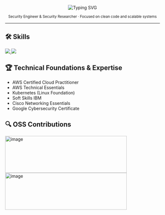 <!-- Minimalist GitHub README -->

<p align="center">
  <img src="https://readme-typing-svg.herokuapp.com?font=Fira+Code&size=24&pause=1000&color=FFFFFF&center=true&vCenter=true&width=435&lines=Hi+there,+I'm+Richard;Security+Engineer;Welcome+to+my+GitHub!" alt="Typing SVG" />
</p>

<p align="center">
  <sub>Security Engineer & Security Researcher · Focused on clean code and scalable systems </sub>
</p>

---

## 🛠️ Skills 
  <a href="https://skillicons.dev">
    <img src="https://skillicons.dev/icons?i=js,ts,go,kotlin,azure,aws,docker,kubernetes,jenkins,nodejs,postgresql" />
    <img src="https://skillicons.dev/icons?i=react,vuejs,tailwind,sass,vite,gradle,bun,deno,vercel,supabase,postman" />
  </a>

## 🏆 Technical Foundations & Expertise

- AWS Certified Cloud Practitioner
- AWS Technical Essentials
- Kubernetes (Linux Foundation)
- Soft Skills IBM
- Cisco Networking Essentials
- Google Cybersecurity Certificate

## 🔍 OSS Contributions

<img width="396" height="120" alt="image" src="https://github.com/user-attachments/assets/27a55552-b1b8-471c-8ad7-d5564d534914" />
<img width="396" height="120" alt="image" src="https://github.com/user-attachments/assets/b89487a0-161f-455d-8e80-c8bf74732338" />
